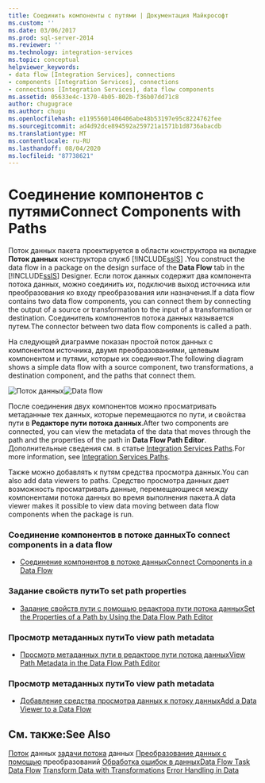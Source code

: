 ```yaml
---
title: Соединить компоненты с путями | Документация Майкрософт
ms.custom: ''
ms.date: 03/06/2017
ms.prod: sql-server-2014
ms.reviewer: ''
ms.technology: integration-services
ms.topic: conceptual
helpviewer_keywords:
- data flow [Integration Services], connections
- components [Integration Services], connections
- connections [Integration Services], data flow components
ms.assetid: 05633e4c-1370-4b05-802b-f36b07dd71c8
author: chugugrace
ms.author: chugu
ms.openlocfilehash: e11955601406406abe48b53197e95c8224762fee
ms.sourcegitcommit: ad4d92dce894592a259721a1571b1d8736abacdb
ms.translationtype: MT
ms.contentlocale: ru-RU
ms.lasthandoff: 08/04/2020
ms.locfileid: "87738621"
---
```

# <a name="connect-components-with-paths"></a><span data-ttu-id="fea57-102">Соединение компонентов с путями</span><span class="sxs-lookup"><span data-stu-id="fea57-102">Connect Components with Paths</span></span>
  <span data-ttu-id="fea57-103">Поток данных пакета проектируется в области конструктора на вкладке **Поток данных** конструктора служб [!INCLUDE[ssIS](../includes/ssis-md.md)] .</span><span class="sxs-lookup"><span data-stu-id="fea57-103">You construct the data flow in a package on the design surface of the **Data Flow** tab in the [!INCLUDE[ssIS](../includes/ssis-md.md)] Designer.</span></span> <span data-ttu-id="fea57-104">Если поток данных содержит два компонента потока данных, можно соединить их, подключив выход источника или преобразования ко входу преобразования или назначения.</span><span class="sxs-lookup"><span data-stu-id="fea57-104">If a data flow contains two data flow components, you can connect them by connecting the output of a source or transformation to the input of a transformation or destination.</span></span> <span data-ttu-id="fea57-105">Соединитель компонентов потока данных называется путем.</span><span class="sxs-lookup"><span data-stu-id="fea57-105">The connector between two data flow components is called a path.</span></span>

 <span data-ttu-id="fea57-106">На следующей диаграмме показан простой поток данных с компонентом источника, двумя преобразованиями, целевым компонентом и путями, которые их соединяют.</span><span class="sxs-lookup"><span data-stu-id="fea57-106">The following diagram shows a simple data flow with a source component, two transformations, a destination component, and the paths that connect them.</span></span>

 <span data-ttu-id="fea57-107">![Поток данных](media/mw-dts-08.gif "Поток данных")</span><span class="sxs-lookup"><span data-stu-id="fea57-107">![Data flow](media/mw-dts-08.gif "Data flow")</span></span>

 <span data-ttu-id="fea57-108">После соединения двух компонентов можно просматривать метаданные тех данных, которые перемещаются по пути, и свойства пути в **Редакторе пути потока данных**.</span><span class="sxs-lookup"><span data-stu-id="fea57-108">After two components are connected, you can view the metadata of the data that moves through the path and the properties of the path in **Data Flow Path Editor**.</span></span> <span data-ttu-id="fea57-109">Дополнительные сведения см. в статье [Integration Services Paths](data-flow/integration-services-paths.md).</span><span class="sxs-lookup"><span data-stu-id="fea57-109">For more information, see [Integration Services Paths](data-flow/integration-services-paths.md).</span></span>

 <span data-ttu-id="fea57-110">Также можно добавлять к путям средства просмотра данных.</span><span class="sxs-lookup"><span data-stu-id="fea57-110">You can also add data viewers to paths.</span></span> <span data-ttu-id="fea57-111">Средство просмотра данных дает возможность просматривать данные, перемещающиеся между компонентами потока данных во время выполнения пакета.</span><span class="sxs-lookup"><span data-stu-id="fea57-111">A data viewer makes it possible to view data moving between data flow components when the package is run.</span></span>

### <a name="to-connect-components-in-a-data-flow"></a><span data-ttu-id="fea57-112">Соединение компонентов в потоке данных</span><span class="sxs-lookup"><span data-stu-id="fea57-112">To connect components in a data flow</span></span>

-   [<span data-ttu-id="fea57-113">Соединение компонентов в потоке данных</span><span class="sxs-lookup"><span data-stu-id="fea57-113">Connect Components in a Data Flow</span></span>](data-flow/connect-components-in-a-data-flow.md)

### <a name="to-set-path-properties"></a><span data-ttu-id="fea57-114">Задание свойств пути</span><span class="sxs-lookup"><span data-stu-id="fea57-114">To set path properties</span></span>

-   [<span data-ttu-id="fea57-115">Задание свойств пути с помощью редактора пути потока данных</span><span class="sxs-lookup"><span data-stu-id="fea57-115">Set the Properties of a Path by Using the Data Flow Path Editor</span></span>](../../2014/integration-services/set-the-properties-of-a-path-by-using-the-data-flow-path-editor.md)

### <a name="to-view-path-metadata"></a><span data-ttu-id="fea57-116">Просмотр метаданных пути</span><span class="sxs-lookup"><span data-stu-id="fea57-116">To view path metadata</span></span>

-   [<span data-ttu-id="fea57-117">Просмотр метаданных пути в редакторе пути потока данных</span><span class="sxs-lookup"><span data-stu-id="fea57-117">View Path Metadata in the Data Flow Path Editor</span></span>](../../2014/integration-services/view-path-metadata-in-the-data-flow-path-editor.md)

### <a name="to-view-path-metadata"></a><span data-ttu-id="fea57-118">Просмотр метаданных пути</span><span class="sxs-lookup"><span data-stu-id="fea57-118">To view path metadata</span></span>

-   [<span data-ttu-id="fea57-119">Добавление средства просмотра данных к потоку данных</span><span class="sxs-lookup"><span data-stu-id="fea57-119">Add a Data Viewer to a Data Flow</span></span>](../../2014/integration-services/add-a-data-viewer-to-a-data-flow.md)

## <a name="see-also"></a><span data-ttu-id="fea57-120">См. также:</span><span class="sxs-lookup"><span data-stu-id="fea57-120">See Also</span></span>
 <span data-ttu-id="fea57-121">[Поток](data-flow/data-flow.md) данных [задачи потока](control-flow/data-flow-task.md) данных [Преобразование данных с помощью](data-flow/transformations/transform-data-with-transformations.md) преобразований [Обработка ошибок в данных](data-flow/error-handling-in-data.md)</span><span class="sxs-lookup"><span data-stu-id="fea57-121">[Data Flow Task](control-flow/data-flow-task.md) [Data Flow](data-flow/data-flow.md) [Transform Data with Transformations](data-flow/transformations/transform-data-with-transformations.md) [Error Handling in Data](data-flow/error-handling-in-data.md)</span></span>


